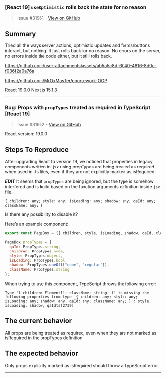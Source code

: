 ### [React 19] `useOptimistic` rolls back the state for no reason

> Issue #31961 - [View on GitHub](https://github.com/facebook/react/issues/31961)

## Summary

<!--
  Please provide a CodeSandbox (https://codesandbox.io/s/new), a link to a
  repository on GitHub, or provide a minimal code example that reproduces the
  problem. You may provide a screenshot of the application if you think it is
  relevant to your bug report. Here are some tips for providing a minimal
  example: https://stackoverflow.com/help/mcve.
-->

Tried all the ways server actions, optimistic updates and forms/buttons interact, but nothing. It just rolls back for no reason. No errors on the server, no errors inside the code either, but it still rolls back.

https://github.com/user-attachments/assets/ab5a5c8d-6040-4816-8d0c-f036f2a0a76a

https://github.com/MrOxMasTer/coursework-OOP

React 19.0.0
Next.js 15.1.3





---

### Bug: Props with `propTypes` treated as required in TypeScript [React 19]

> Issue #31952 - [View on GitHub](https://github.com/facebook/react/issues/31952)

React version: 19.0.0

## Steps To Reproduce
After upgrading React to version 19, we noticed that properties in legacy components written in .jsx using propTypes are being treated as required when used in .ts files, even if they are not explicitly marked as isRequired.

***EDIT***
It seems that `propTypes` are being ignored, but the type is somehow interfered and is build based on the function arguments definition inside `jsx` file.
```
{ children: any; style: any; isLoading: any; shadow: any; qaId: any; className: any; }
```

Is there any possibility to disable it?

Here’s an example component:

```.jsx
export const PageBox = ({ children, style, isLoading, shadow, qaId, className }) => ({ ... });

PageBox.propTypes = {
  qaId: PropTypes.string,
  children: PropTypes.node,
  style: PropTypes.object,
  isLoading: PropTypes.bool,
  shadow: PropTypes.oneOf(["none", "regular"]),
  className: PropTypes.string
};
```

When trying to use this component, TypeScript throws the following error:

```
Type '{ children: Element[]; className: string; }' is missing the following properties from type '{ children: any; style: any; isLoading: any; shadow: any; qaId: any; className: any; }': style, isLoading, shadow, qaIdts(2739)
```

## The current behavior
All props are being treated as required, even when they are not marked as isRequired in the propTypes definition.

## The expected behavior
Only props explicitly marked as isRequired should throw a TypeScript error.

---

